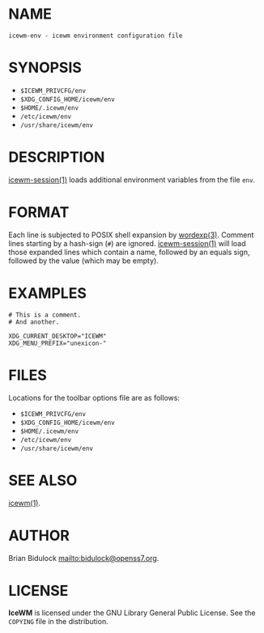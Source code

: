 # NAME

    icewm-env - icewm environment configuration file

# SYNOPSIS

- `$ICEWM_PRIVCFG/env`
- `$XDG_CONFIG_HOME/icewm/env`
- `$HOME/.icewm/env`
- `/etc/icewm/env`
- `/usr/share/icewm/env`

# DESCRIPTION

[icewm-session(1)](icewm-session.md) loads additional environment variables from the file
`env`.

# FORMAT

Each line is subjected to POSIX shell expansion by [wordexp(3)](https://manned.org/wordexp.3).
Comment lines starting by a hash-sign (`#`) are ignored.
[icewm-session(1)](icewm-session.md) will load those expanded lines which contain a name,
followed by an equals sign, followed by the value (which may be empty).

# EXAMPLES

    # This is a comment.
    # And another.

    XDG_CURRENT_DESKTOP="ICEWM"
    XDG_MENU_PREFIX="unexicon-"

# FILES

Locations for the toolbar options file are as follows:

- `$ICEWM_PRIVCFG/env`
- `$XDG_CONFIG_HOME/icewm/env`
- `$HOME/.icewm/env`
- `/etc/icewm/env`
- `/usr/share/icewm/env`

# SEE ALSO

[icewm(1)](icewm.md).

# AUTHOR

Brian Bidulock [mailto:bidulock@openss7.org](mailto:bidulock@openss7.org).

# LICENSE

**IceWM** is licensed under the GNU Library General Public License.
See the `COPYING` file in the distribution.
